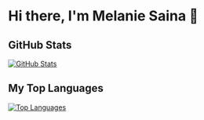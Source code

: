 # Hi there, I'm Melanie Saina 👋

## GitHub Stats

<!-- GitHub Stats Chart - You can use an external service like shields.io or a GitHub Action to generate dynamic content -->

[![GitHub Stats](https://github-readme-stats.vercel.app/api?username=MelSaina&show_icons=true&theme=radical)](https://github.com/MelSaina)


## My Top Languages

<!-- Top Languages Chart - Generated using a GitHub Action or shields.io -->

[![Top Languages](https://github-readme-stats.vercel.app/api/top-langs/?username=MelSaina&layout=compact&theme=radical)](https://github.com/MelSaina)
